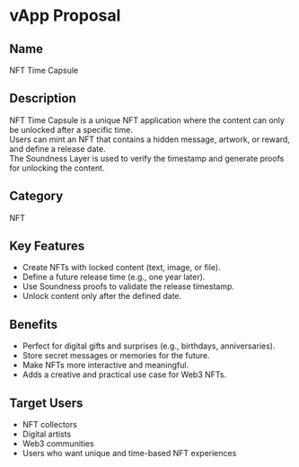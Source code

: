 # vApp Proposal

## Name
NFT Time Capsule

## Description
NFT Time Capsule is a unique NFT application where the content can only be unlocked after a specific time.  
Users can mint an NFT that contains a hidden message, artwork, or reward, and define a release date.  
The Soundness Layer is used to verify the timestamp and generate proofs for unlocking the content.

## Category
NFT

## Key Features
- Create NFTs with locked content (text, image, or file).
- Define a future release time (e.g., one year later).
- Use Soundness proofs to validate the release timestamp.
- Unlock content only after the defined date.

## Benefits
- Perfect for digital gifts and surprises (e.g., birthdays, anniversaries).
- Store secret messages or memories for the future.
- Make NFTs more interactive and meaningful.
- Adds a creative and practical use case for Web3 NFTs.

## Target Users
- NFT collectors
- Digital artists
- Web3 communities
- Users who want unique and time-based NFT experiences
